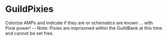 GuildPixies
===========

Colorize AMPs and indicate if they are or schematics are known ... with Pixie power!  -- Note: Pixies are imprisoned within the GuildBank at this time and cannot be set free.
